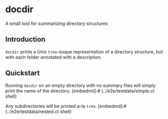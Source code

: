 <!-- Code generated by docsdata/README.tpl.md. DO NOT EDIT. -->
# docdir

A small tool for summarizing directory structures

## Introduction

`docdir` prints a Unix `tree`-esque representation of a directory structure, but with each folder annotated with a description.

## Quickstart

Running `docdir` on an empty directory with no summary files will simply print the name of the directory.
[embedmd]:# (../e2e/testdata/simple.ct shell)

Any subdirectories will be printed a-la `tree`.
[embedmd]:# (../e2e/testdata/nested.ct shell)